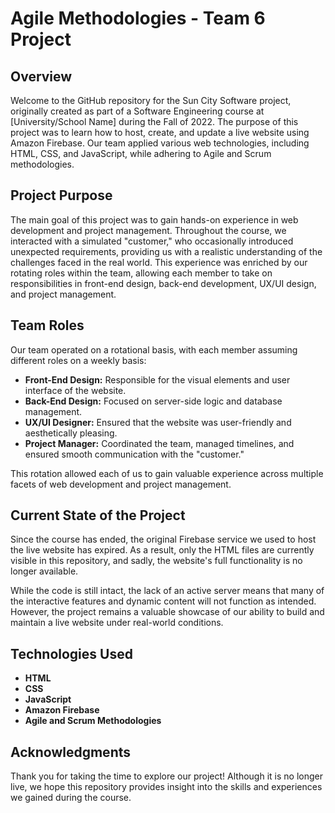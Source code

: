 # Agile Methodologies - Team 6 Project

## Overview

Welcome to the GitHub repository for the Sun City Software project, originally created as part of a Software Engineering course at [University/School Name] during the Fall of 2022. The purpose of this project was to learn how to host, create, and update a live website using Amazon Firebase. Our team applied various web technologies, including HTML, CSS, and JavaScript, while adhering to Agile and Scrum methodologies.

## Project Purpose

The main goal of this project was to gain hands-on experience in web development and project management. Throughout the course, we interacted with a simulated "customer," who occasionally introduced unexpected requirements, providing us with a realistic understanding of the challenges faced in the real world. This experience was enriched by our rotating roles within the team, allowing each member to take on responsibilities in front-end design, back-end development, UX/UI design, and project management.

## Team Roles

Our team operated on a rotational basis, with each member assuming different roles on a weekly basis:

- **Front-End Design:** Responsible for the visual elements and user interface of the website.
- **Back-End Design:** Focused on server-side logic and database management.
- **UX/UI Designer:** Ensured that the website was user-friendly and aesthetically pleasing.
- **Project Manager:** Coordinated the team, managed timelines, and ensured smooth communication with the "customer."

This rotation allowed each of us to gain valuable experience across multiple facets of web development and project management.

## Current State of the Project

Since the course has ended, the original Firebase service we used to host the live website has expired. As a result, only the HTML files are currently visible in this repository, and sadly, the website's full functionality is no longer available.

While the code is still intact, the lack of an active server means that many of the interactive features and dynamic content will not function as intended. However, the project remains a valuable showcase of our ability to build and maintain a live website under real-world conditions.

## Technologies Used

- **HTML**
- **CSS**
- **JavaScript**
- **Amazon Firebase**
- **Agile and Scrum Methodologies**

## Acknowledgments

Thank you for taking the time to explore our project! Although it is no longer live, we hope this repository provides insight into the skills and experiences we gained during the course.

